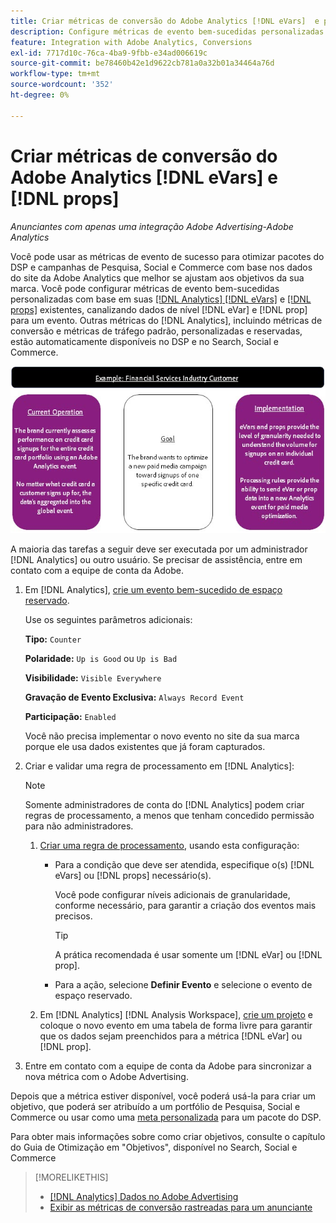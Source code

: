 ```yaml
---
title: Criar métricas de conversão do Adobe Analytics [!DNL eVars]  e props
description: Configure métricas de evento bem-sucedidas personalizadas usando dados de nível  [!DNL eVar] e  [!DNL prop].
feature: Integration with Adobe Analytics, Conversions
exl-id: 7717d10c-76ca-4ba9-9fbb-e34ad006619c
source-git-commit: be78460b42e1d9622cb781a0a32b01a34464a76d
workflow-type: tm+mt
source-wordcount: '352'
ht-degree: 0%

---
```


# Criar métricas de conversão do Adobe Analytics [!DNL eVars] e [!DNL props]

*Anunciantes com apenas uma integração Adobe Advertising-Adobe Analytics*

Você pode usar as métricas de evento de sucesso para otimizar pacotes do DSP e campanhas de Pesquisa, Social e Commerce com base nos dados do site da Adobe Analytics que melhor se ajustam aos objetivos da sua marca. Você pode configurar métricas de evento bem-sucedidas personalizadas com base em suas [[!DNL Analytics] [!DNL eVars]](https://experienceleague.adobe.com/docs/analytics/components/dimensions/evar.html?lang=pt-BR) e [[!DNL props]](https://experienceleague.adobe.com/docs/analytics/components/dimensions/prop.html?lang=pt-BR) existentes, canalizando dados de nível [!DNL eVar] e [!DNL prop] para um evento. Outras métricas do [!DNL Analytics], incluindo métricas de conversão e métricas de tráfego padrão, personalizadas e reservadas, estão automaticamente disponíveis no DSP e no Search, Social e Commerce.

![Exemplo de uso](/help/integrations/assets/a4adc-conversion-evar-example.jpg "Exemplo de uso")

A maioria das tarefas a seguir deve ser executada por um administrador [!DNL Analytics] ou outro usuário. Se precisar de assistência, entre em contato com a equipe de conta da Adobe.

1. Em [!DNL Analytics], [crie um evento bem-sucedido de espaço reservado](https://experienceleague.adobe.com/pt-br/docs/analytics/admin/admin-tools/manage-report-suites/edit-report-suite/conversion-variables/success-event).

   Use os seguintes parâmetros adicionais:

   **Tipo:** `Counter`

   **Polaridade:** `Up is Good` ou `Up is Bad`

   **Visibilidade:** `Visible Everywhere`

   **Gravação de Evento Exclusiva:** `Always Record Event`

   **Participação:** `Enabled`

   Você não precisa implementar o novo evento no site da sua marca porque ele usa dados existentes que já foram capturados.

1. Criar e validar uma regra de processamento em [!DNL Analytics]:

   >[!NOTE]
   >
   >Somente administradores de conta do [!DNL Analytics] podem criar regras de processamento, a menos que tenham concedido permissão para não administradores.

   1. [Criar uma regra de processamento](https://experienceleague.adobe.com/docs/analytics/admin/admin-tools/manage-report-suites/edit-report-suite/report-suite-general/c-processing-rules/c-processing-rules-configuration/t-processing-rules.html?lang=pt-BR), usando esta configuração:

      * Para a condição que deve ser atendida, especifique o(s) [!DNL eVars] ou [!DNL props] necessário(s).

        Você pode configurar níveis adicionais de granularidade, conforme necessário, para garantir a criação dos eventos mais precisos.

        >[!TIP]
        >
        >A prática recomendada é usar somente um [!DNL eVar] ou [!DNL prop].

      * Para a ação, selecione **Definir Evento** e selecione o evento de espaço reservado.

   1. Em [!DNL Analytics] [!DNL Analysis Workspace], [crie um projeto](https://experienceleague.adobe.com/docs/analytics/analyze/analysis-workspace/home.html?lang=pt-BR) e coloque o novo evento em uma tabela de forma livre para garantir que os dados sejam preenchidos para a métrica [!DNL eVar] ou [!DNL prop].

1. Entre em contato com a equipe de conta da Adobe para sincronizar a nova métrica com o Adobe Advertising.

Depois que a métrica estiver disponível, você poderá usá-la para criar um objetivo, que poderá ser atribuído a um portfólio de Pesquisa, Social e Commerce ou usar como uma [meta personalizada](/help/dsp/optimization/custom-goal.md) para um pacote do DSP.

Para obter mais informações sobre como criar objetivos, consulte o capítulo do Guia de Otimização em &quot;Objetivos&quot;, disponível no Search, Social e Commerce

>[!MORELIKETHIS]
>
>* [[!DNL Analytics] Dados no Adobe Advertising](/help/integrations/analytics/analytics-data-in-advertising.md)
>* [Exibir as métricas de conversão rastreadas para um anunciante](/help/search-social-commerce/admin/conversion-metrics/conversion-metric-view-tracked.md)

